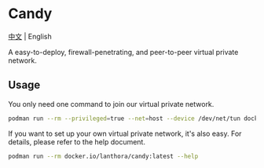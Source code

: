 # Candy

[中文](README.md) | English

A easy-to-deploy, firewall-penetrating, and peer-to-peer virtual private network.

## Usage

You only need one command to join our virtual private network.

```bash
podman run --rm --privileged=true --net=host --device /dev/net/tun docker.io/lanthora/candy:latest
```

If you want to set up your own virtual private network, it's also easy. For details, please refer to the help document.

```bash
podman run --rm docker.io/lanthora/candy:latest --help
```
